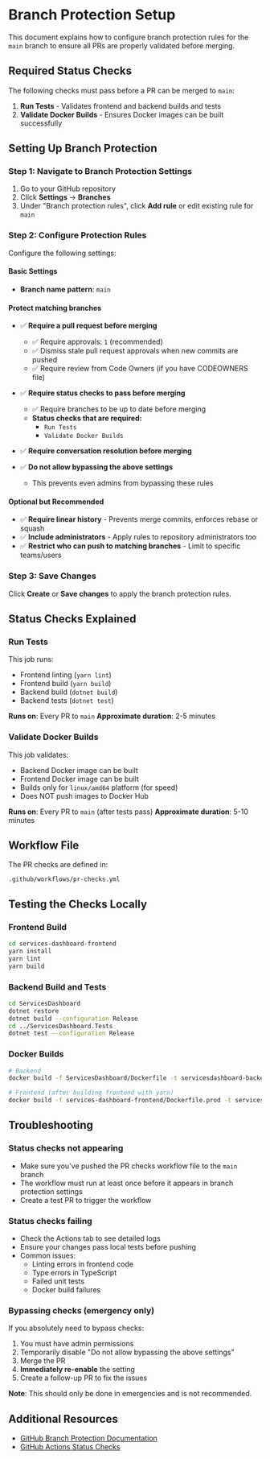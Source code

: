 # Branch Protection Setup

This document explains how to configure branch protection rules for the `main` branch to ensure all PRs are properly validated before merging.

## Required Status Checks

The following checks must pass before a PR can be merged to `main`:

1. **Run Tests** - Validates frontend and backend builds and tests
2. **Validate Docker Builds** - Ensures Docker images can be built successfully

## Setting Up Branch Protection

### Step 1: Navigate to Branch Protection Settings

1. Go to your GitHub repository
2. Click **Settings** → **Branches**
3. Under "Branch protection rules", click **Add rule** or edit existing rule for `main`

### Step 2: Configure Protection Rules

Configure the following settings:

#### Basic Settings
- **Branch name pattern**: `main`

#### Protect matching branches
- ✅ **Require a pull request before merging**
  - ✅ Require approvals: `1` (recommended)
  - ✅ Dismiss stale pull request approvals when new commits are pushed
  - ✅ Require review from Code Owners (if you have CODEOWNERS file)

- ✅ **Require status checks to pass before merging**
  - ✅ Require branches to be up to date before merging
  - **Status checks that are required:**
    - `Run Tests`
    - `Validate Docker Builds`

- ✅ **Require conversation resolution before merging**

- ✅ **Do not allow bypassing the above settings**
  - This prevents even admins from bypassing these rules

#### Optional but Recommended
- ✅ **Require linear history** - Prevents merge commits, enforces rebase or squash
- ✅ **Include administrators** - Apply rules to repository administrators too
- ✅ **Restrict who can push to matching branches** - Limit to specific teams/users

### Step 3: Save Changes

Click **Create** or **Save changes** to apply the branch protection rules.

## Status Checks Explained

### Run Tests
This job runs:
- Frontend linting (`yarn lint`)
- Frontend build (`yarn build`)
- Backend build (`dotnet build`)
- Backend tests (`dotnet test`)

**Runs on**: Every PR to `main`
**Approximate duration**: 2-5 minutes

### Validate Docker Builds
This job validates:
- Backend Docker image can be built
- Frontend Docker image can be built
- Builds only for `linux/amd64` platform (for speed)
- Does NOT push images to Docker Hub

**Runs on**: Every PR to `main` (after tests pass)
**Approximate duration**: 5-10 minutes

## Workflow File

The PR checks are defined in:
```
.github/workflows/pr-checks.yml
```

## Testing the Checks Locally

### Frontend Build
```bash
cd services-dashboard-frontend
yarn install
yarn lint
yarn build
```

### Backend Build and Tests
```bash
cd ServicesDashboard
dotnet restore
dotnet build --configuration Release
cd ../ServicesDashboard.Tests
dotnet test --configuration Release
```

### Docker Builds
```bash
# Backend
docker build -f ServicesDashboard/Dockerfile -t servicesdashboard-backend:test ServicesDashboard/

# Frontend (after building frontend with yarn)
docker build -f services-dashboard-frontend/Dockerfile.prod -t servicesdashboard-frontend:test services-dashboard-frontend/
```

## Troubleshooting

### Status checks not appearing
- Make sure you've pushed the PR checks workflow file to the `main` branch
- The workflow must run at least once before it appears in branch protection settings
- Create a test PR to trigger the workflow

### Status checks failing
- Check the Actions tab to see detailed logs
- Ensure your changes pass local tests before pushing
- Common issues:
  - Linting errors in frontend code
  - Type errors in TypeScript
  - Failed unit tests
  - Docker build failures

### Bypassing checks (emergency only)
If you absolutely need to bypass checks:
1. You must have admin permissions
2. Temporarily disable "Do not allow bypassing the above settings"
3. Merge the PR
4. **Immediately re-enable** the setting
5. Create a follow-up PR to fix the issues

**Note**: This should only be done in emergencies and is not recommended.

## Additional Resources

- [GitHub Branch Protection Documentation](https://docs.github.com/en/repositories/configuring-branches-and-merges-in-your-repository/managing-protected-branches/about-protected-branches)
- [GitHub Actions Status Checks](https://docs.github.com/en/pull-requests/collaborating-with-pull-requests/collaborating-on-repositories-with-code-quality-features/about-status-checks)

